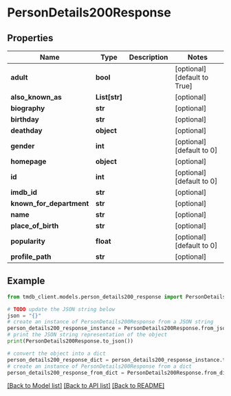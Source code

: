 # PersonDetails200Response


## Properties

Name | Type | Description | Notes
------------ | ------------- | ------------- | -------------
**adult** | **bool** |  | [optional] [default to True]
**also_known_as** | **List[str]** |  | [optional] 
**biography** | **str** |  | [optional] 
**birthday** | **str** |  | [optional] 
**deathday** | **object** |  | [optional] 
**gender** | **int** |  | [optional] [default to 0]
**homepage** | **object** |  | [optional] 
**id** | **int** |  | [optional] [default to 0]
**imdb_id** | **str** |  | [optional] 
**known_for_department** | **str** |  | [optional] 
**name** | **str** |  | [optional] 
**place_of_birth** | **str** |  | [optional] 
**popularity** | **float** |  | [optional] [default to 0]
**profile_path** | **str** |  | [optional] 

## Example

```python
from tmdb_client.models.person_details200_response import PersonDetails200Response

# TODO update the JSON string below
json = "{}"
# create an instance of PersonDetails200Response from a JSON string
person_details200_response_instance = PersonDetails200Response.from_json(json)
# print the JSON string representation of the object
print(PersonDetails200Response.to_json())

# convert the object into a dict
person_details200_response_dict = person_details200_response_instance.to_dict()
# create an instance of PersonDetails200Response from a dict
person_details200_response_from_dict = PersonDetails200Response.from_dict(person_details200_response_dict)
```
[[Back to Model list]](../README.md#documentation-for-models) [[Back to API list]](../README.md#documentation-for-api-endpoints) [[Back to README]](../README.md)


